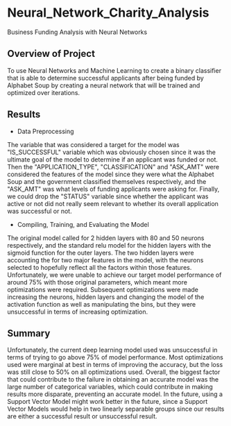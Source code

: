 # Neural_Network_Charity_Analysis
Business Funding Analysis with Neural Networks

## Overview of Project
To use Neural Networks and Machine Learning to create a binary classifier that is able to determine successful applicants after being funded by Alphabet Soup by creating a neural network that will be trained and optimized over iterations.

## Results

- Data Preprocessing

The variable that was considered a target for the model was "IS_SUCCESSFUL" variable which was obviously chosen since it was the ultimate goal of the model to determine if an applicant was funded or not. Then the "APPLICATION_TYPE", "CLASSIFICATION" and "ASK_AMT" were considered the features of the model since they were what the Alphabet Soup and the government classified themselves respectively, and the "ASK_AMT" was what levels of funding applicants were asking for. Finally, we could drop the "STATUS" variable since whether the applicant was active or not did not really seem relevant to whether its overall application was successful or not.

- Compiling, Training, and Evaluating the Model

The original model called for 2 hidden layers with 80 and 50 neurons respectively, and the standard relu model for the hidden layers with the sigmoid function for the outer layers. The two hidden layers were accounting the for two major features in the model, with the neurons selected to hopefully reflect all the factors within those features. Unfortunately, we were unable to achieve our target model performance of around 75% with those original parameters, which meant more optimizations were required. Subsequent optimizations were made increasing the neurons, hidden layers and changing the model of the activation function as well as manipulating the bins, but they were unsuccessful in terms of increasing optimization.

## Summary

Unfortunately, the current deep learning model used was unsuccessful in terms of trying to go above 75% of model performance. Most optimizations used were marginal at best in terms of improving the accuracy, but the loss was still close to 50% on all optimizations used. Overall, the biggest factor that could contribute to the failure in obtaining an accurate model was the large number of categorical variables, which could contribute in making results more disparate, preventing an accurate model. In the future, using a Support Vector Model might work better in the future, since a Support Vector Models would help in two linearly separable groups since our results are either a successful result or unsuccessful result.